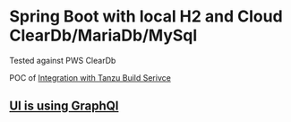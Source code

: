 # Spring Boot with local H2 and Cloud ClearDb/MariaDb/MySql

Tested against PWS ClearDb

POC of [Integration with Tanzu Build Serivce](https://gist.github.com/poprygun/048a3dd437d206b49b78ded5688bbb81)

## [UI is using GraphQl](http://localhost:8080/graphiql?query=%7B%0A%20%20getAllChachkies%7B%0A%20%20%20%20id%0A%20%20%20%20name%0A%20%20%20%20createdAt%0A%20%20%7D%0A%7D%0A)


